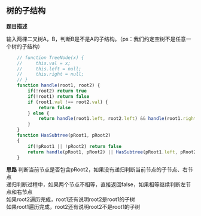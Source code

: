 
## 树的子结构
**题目描述**

输入两棵二叉树A，B，判断B是不是A的子结构。（ps：我们约定空树不是任意一个树的子结构）

```javascript
    // function TreeNode(x) {
    //     this.val = x;
    //     this.left = null;
    //     this.right = null;
    // }
    function handle(root1, root2) {
        if(!root2) return true
        if(!root1) return false
        if (root1.val !== root2.val) {
            return false
        } else {
            return handle(root1.left, root2.left) && handle(root1.right, root2.right)
        }
    }
    function HasSubtree(pRoot1, pRoot2)
    {
        if(!pRoot1 || !pRoot2) return false
        return handle(pRoot1, pRoot2) || HasSubtree(pRoot1.left, pRoot2) || HasSubtree(pRoot1.right, pRoot2)
    }
```

**思路**
判断当前节点是否包含pRoot2，如果没有递归判断当前节点的子节点、右节点<br>
递归判断过程中，如果两个节点不相等，直接返回false，如果相等继续判断左节点和右节点<br>
如果root2遍历完成，root1还有说明root2是root1的子树<br>
如果root1遍历完成，root2还有说明root2不是root1的子树